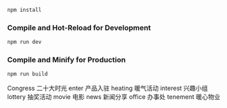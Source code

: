 ```sh
npm install
```

### Compile and Hot-Reload for Development

```sh
npm run dev
```

### Compile and Minify for Production

```sh
npm run build
```


Congress 二十大时光
enter 产品入驻
heating 暖气活动
interest 兴趣小组
lottery 抽奖活动
movie 电影
news 新闻分享
office 办事处
tenement 暖心物业
